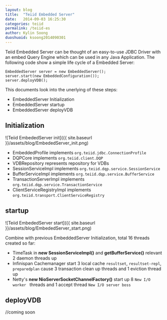 ```yaml
---
layout: blog
title:  "Teiid Embedded Server"
date:   2014-09-03 16:25:30
categories: teiid
permalink: /teiid-es
author: Kylin Soong
duoshuoid: ksoong2014090301
---
```


Teiid Embedded Server can be thought of an easy-to-use JDBC Driver with an embed Query Engine which can be used in any Java Application. The following code show a simple life cycle of a Embedded Server:

~~~
EmbeddedServer server = new EmbeddedServer();
server.start(new EmbeddedConfiguration());
server.deployVDB();
~~~

This documents look into the unerlying of these steps:

* EmbeddedServer Initialization
* EmbeddedServer startup
* EmbeddedServer deployVDB

## Initialization

![Teiid EmbededServer init]({{ site.baseurl }}/assets/blog/EmbededServer_init.png)

* EmbeddedProfile implements `org.teiid.jdbc.ConnectionProfile`
* DQPCore implements `org.teiid.client.DQP`
* VDBRepository represents repository for VDBs
* SessionServiceImpl implements `org.teiid.dqp.service.SessionService`
* BufferServiceImpl implements `org.teiid.dqp.service.BufferService`
* TransactionServerImpl implements `org.teiid.dqp.service.TransactionService`
* ClientServiceRegistryImpl implements `org.teiid.transport.ClientServiceRegistry`

## startup

![Teiid EmbededServer start]({{ site.baseurl }}/assets/blog/EmbededServer_start.png)

Combine with previous EmbeddedServer Initialization, total 16 threads created so far:

* TimeTask in **new SessionServiceImpl()** and **getBufferService()** relevant 2 daemon threads up
* Infinispan Cachemanager start 3 local cache `resultset`, `resultset-repl`, `preparedplan` cause 3 transaction clean up threads and 1 eviction thread up
* Netty's **new NioServerSocketChannelFactory()** start up 8 `New I/O worker ` threads and 1 accept thread `New I/O server boss` 

## deployVDB

//coming soon
